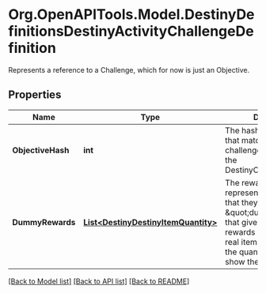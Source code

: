 # Org.OpenAPITools.Model.DestinyDefinitionsDestinyActivityChallengeDefinition
Represents a reference to a Challenge, which for now is just an Objective.

## Properties

Name | Type | Description | Notes
------------ | ------------- | ------------- | -------------
**ObjectiveHash** | **int** | The hash for the Objective that matches this challenge. Use it to look up the DestinyObjectiveDefinition. | [optional] 
**DummyRewards** | [**List&lt;DestinyDestinyItemQuantity&gt;**](DestinyDestinyItemQuantity.md) | The rewards as they&#39;re represented in the UI. Note that they generally link to \&quot;dummy\&quot; items that give a summary of rewards rather than direct, real items themselves.  If the quantity is 0, don&#39;t show the quantity. | [optional] 

[[Back to Model list]](../README.md#documentation-for-models) [[Back to API list]](../README.md#documentation-for-api-endpoints) [[Back to README]](../README.md)

